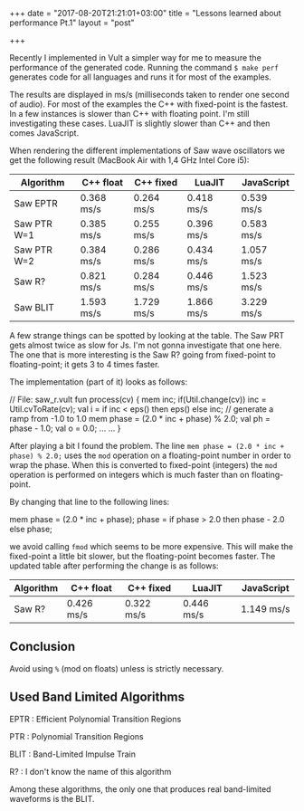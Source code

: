 +++
date = "2017-08-20T21:21:01+03:00"
title = "Lessons learned about performance Pt.1"
layout = "post"

+++

Recently I implemented in Vult a simpler way for me to measure the performance of the generated code. Running the command `$ make perf` generates code for all languages and runs it for most of the examples.

<!--more-->

The results are displayed in ms/s (milliseconds taken to render one second of audio). For most of the examples the C++ with fixed-point is the fastest. In a few instances is slower than C++ with floating point. I'm still investigating these cases. LuaJIT is slightly slower than C++ and then comes JavaScript.

When rendering the different implementations of Saw wave oscillators we get the following result (MacBook Air with 1,4 GHz Intel Core i5):

<table class="table">
<thead>
   <tr> <th> Algorithm </th> <th> C++ float </th> <th> C++ fixed</th> <th> LuaJIT</th> <th> JavaScript</th> </tr>
</thead>
<tbody>
   <tr> <td> Saw EPTR </td> <td> 0.368 ms/s  </td> <td> 0.264 ms/s </td> <td> 0.418 ms/s </td> <td>  0.539 ms/s </td> </tr>
   <tr> <td> Saw PTR W=1</td> <td> 0.385 ms/s  </td> <td> 0.255 ms/s </td> <td> 0.396 ms/s </td> <td> 0.583 ms/s </td> </tr>
   <tr> <td> Saw PTR W=2</td> <td> 0.384 ms/s  </td> <td> 0.286 ms/s </td> <td> 0.434 ms/s </td> <td> 1.057 ms/s </td> </tr>
   <tr> <td> Saw R?</td> <td> 0.821 ms/s  </td> <td> 0.284 ms/s </td> <td> 0.446 ms/s </td> <td> 1.523 ms/s </td> </tr>
   <tr> <td> Saw BLIT</td> <td> 1.593 ms/s  </td> <td> 1.729 ms/s </td> <td> 1.866 ms/s </td> <td> 3.229 ms/s </td> </tr>
</tbody>
</table>

A few strange things can be spotted by looking at the table. The Saw PRT gets almost twice as slow for Js. I'm not gonna investigate that one here. The one that is more interesting is the Saw R? going from fixed-point to floating-point; it gets 3 to 4 times faster.

The implementation (part of it) looks as follows:

<div class="vult_code" id="snipet-1"> // File: saw_r.vult
fun process(cv) {
   mem inc;
   if(Util.change(cv))
      inc = Util.cvToRate(cv);
   val i = if inc < eps() then eps() else inc;
   // generate a ramp from -1.0  to 1.0
   mem phase = (2.0 * inc + phase) % 2.0;
   val ph = phase - 1.0;
   val o = 0.0;
   ...
   ...
}
</div>

After playing a bit I found the problem. The line `mem phase = (2.0 * inc + phase) % 2.0;` uses the `mod` operation on a floating-point number in order to wrap the phase. When this is converted to fixed-point (integers) the `mod` operation is performed on integers which is much faster than on floating-point.

By changing that line to the following lines:

<div class="vult_code" id="snipet-2">mem phase = (2.0 * inc + phase);
phase = if phase > 2.0 then phase - 2.0 else phase;</div>

we avoid calling `fmod` which seems to be more expensive. This will make the fixed-point a little bit slower, but the floating-point becomes faster. The updated table after performing the change is as follows:

<table class="table">
<thead>
   <tr> <th> Algorithm </th> <th> C++ float </th> <th> C++ fixed</th> <th> LuaJIT</th> <th> JavaScript</th> </tr>
</thead>
<tbody>
   <tr> <td> Saw R?</td> <td> 0.426 ms/s  </td> <td> 0.322 ms/s </td> <td> 0.446 ms/s </td> <td> 1.149 ms/s </td> </tr>
</tbody>
</table>

## Conclusion

Avoid using `%` (mod on floats) unless is strictly necessary.

## Used Band Limited Algorithms

EPTR : Efficient Polynomial Transition Regions

PTR : Polynomial Transition Regions

BLIT : Band-Limited Impulse Train

R? : I don't know the name of this algorithm

Among these algorithms, the only one that produces real band-limited waveforms is the BLIT.


<script type="text/javascript" src="../../javascripts/external/ace/ace.js"></script>
<script type="text/javascript" src="../../javascripts/main.js"></script>
